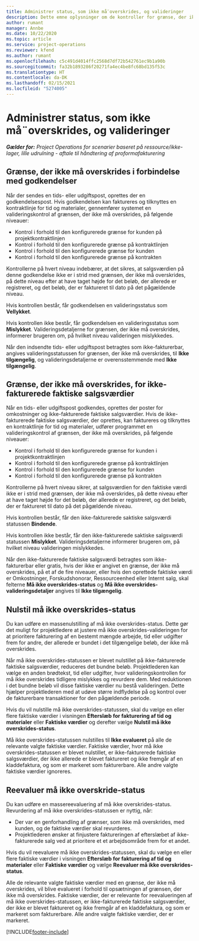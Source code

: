 ```yaml
---
title: Administrer status, som ikke må¨overskrides, og valideringer
description: Dette emne oplysninger om de kontroller for grænse, der ikke må overskrides, som udføres i Project Operations.
author: rumant
manager: Annbe
ms.date: 10/22/2020
ms.topic: article
ms.service: project-operations
ms.reviewer: kfend
ms.author: rumant
ms.openlocfilehash: c5c491d4014ffc2568d7df72b542761ec9b1a90b
ms.sourcegitcommit: fa32b1893286f20271fa4ec4be8fc68bd135f53c
ms.translationtype: HT
ms.contentlocale: da-DK
ms.lasthandoff: 02/15/2021
ms.locfileid: "5274005"
---
```

# <a name="manage-not-to-exceed-status-and-validations"></a>Administrer status, som ikke må¨overskrides, og valideringer 

_**Gælder for:** Project Operations for scenarier baseret på ressource/ikke-lager, lille udrulning - aftale til håndtering af proformafakturering_

## <a name="not-to-exceed-on-approvals"></a>Grænse, der ikke må overskrides i forbindelse med godkendelser

Når der sendes en tids- eller udgiftspost, oprettes der en godkendelsespost. Hvis godkendelsen kan faktureres og tilknyttes en kontraktlinje for tid og materialer, gennemfører systemet en valideringskontrol af grænsen, der ikke må overskrides, på følgende niveauer:

  - Kontrol i forhold til den konfigurerede grænse for kunden på projektkontraktlinjen
  - Kontrol i forhold til den konfigurerede grænse på kontraktlinjen
  - Kontrol i forhold til den konfigurerede grænse for kunden
  - Kontrol i forhold til den konfigurerede grænse på kontrakten

Kontrollerne på hvert niveau indebærer, at det sikres, at salgsværdien på denne godkendelse ikke er i strid med grænsen, der ikke må overskrides, på dette niveau efter at have taget højde for det beløb, der allerede er registreret, og det beløb, der er faktureret til dato på det pågældende niveau.

Hvis kontrollen består, får godkendelsen en valideringsstatus som **Vellykket**.

Hvis kontrollen ikke består, får godkendelsen en valideringsstatus som **Mislykket**. Valideringsdetaljerne for grænsen, der ikke må overskrides, informerer brugeren om, på hvilket niveau valideringen mislykkedes.

Når den indsendte tids- eller udgiftspost betragtes som ikke-fakturerbar, angives valideringsstatussen for grænsen, der ikke må overskrides, til **Ikke tilgængelig**, og valideringsdetaljerne er overensstemmende med **Ikke tilgængelig**.

## <a name="not-to-exceed-on-unbilled-sales-actuals"></a>Grænse, der ikke må overskrides, for ikke-fakturerede faktiske salgsværdier

Når en tids- eller udgiftspost godkendes, oprettes der poster for omkostninger og ikke-fakturerede faktiske salgsværdier. Hvis de ikke-fakturerede faktiske salgsværdier, der oprettes, kan faktureres og tilknyttes en kontraktlinje for tid og materialer, udfører programmet en valideringskontrol af grænsen, der ikke må overskrides, på følgende niveauer:

  - Kontrol i forhold til den konfigurerede grænse for kunden i projektkontraktlinjen
  - Kontrol i forhold til den konfigurerede grænse på kontraktlinjen
  - Kontrol i forhold til den konfigurerede grænse for kunden
  - Kontrol i forhold til den konfigurerede grænse på kontrakten

Kontrollerne på hvert niveau sikrer, at salgsværdien for den faktiske værdi ikke er i strid med grænsen, der ikke må overskrides, på dette niveau efter at have taget højde for det beløb, der allerede er registreret, og det beløb, der er faktureret til dato på det pågældende niveau.

Hvis kontrollen består, får den ikke-fakturerede saktiske salgsværdi statussen **Bindende**.

Hvis kontrollen ikke består, får den ikke-fakturerede saktiske salgsværdi statussen **Mislykket**. Valideringsdetaljerne informerer brugeren om, på hvilket niveau valideringen mislykkedes.

Når den ikke-fakturerede faktiske salgsværdi betragtes som ikke-fakturerbar eller gratis, hvis der ikke er angivet en grænse, der ikke må overskrides, på et af de fire niveauer, eller hvis den oprettede faktiske værdi er Omkostninger, Forskudshonorar, Ressourceenhed eller Internt salg, skal felterne **Må ikke overskrides-status** og **Må ikke overskrides-valideringsdetaljer** angives til **Ikke tilgængelig**.

## <a name="reset-the-not-to-exceed-status"></a>Nulstil må ikke overskrides-status

Du kan udføre en massenulstilling af må ikke overskrides-status. Dette gør det muligt for projektledere at justere må ikke overskrides-valideringen for at prioritere fakturering af en bestemt mængde arbejde, tid eller udgifter frem for andre, der allerede er bundet i det tilgængelige beløb, der ikke må overskrides.

Når må ikke overskrides-statussen er blevet nulstillet på ikke-fakturerede faktiske salgsværdier, reduceres det bundne beløb. Projektlederen kan vælge en anden brødtekst, tid eller udgifter, hvor valideringskontrollen for må ikke overskrides tidligere mislykkes og revurdere dem. Med reduktionen i det bundne beløb vil disse faktiske værdier nu bestå valideringen. Dette hjælper projektlederen med at udøve større indflydelse på og kontrol over de fakturerbare transaktioner for den pågældende periode.

Hvis du vil nulstille må ikke overskrides-statussen, skal du vælge en eller flere faktiske værdier i visningen **Efterslæb for fakturering af tid og materialer** eller **Faktiske værdier** og derefter vælge **Nulstil må ikke overskrides-status**.

Må ikke overskrides-statussen nulstilles til **Ikke evalueret** på alle de relevante valgte faktiske værdier. Faktiske værdier, hvor må ikke overskrides-statussen er blevet nulstillet, er ikke-fakturerede faktiske salgsværdier, der ikke allerede er blevet faktureret og ikke fremgår af en kladdefaktura, og som er markeret som fakturerbare. Alle andre valgte faktiske værdier ignoreres.

## <a name="reevaluate-not-to-exceed-status"></a>Reevaluer må ikke overskride-status

Du kan udføre en massereevaluering af må ikke overskrides-status. Revurdering af må ikke overskrides-statussen er nyttig, når:

  - Der var en genforhandling af grænser, som ikke må overskrides, med kunden, og de faktiske værdier skal revurderes.
  - Projektlederen ønsker at finjustere faktureringen af efterslæbet af ikke-fakturerede salg ved at prioritere et et arbejdsområde frem for et andet.

Hvis du vil reevaluere må ikke overskrides-statussen, skal du vælge en eller flere faktiske værdier i visningen **Efterslæb for fakturering af tid og materialer** eller **Faktiske værdier** og vælge **Reevaluer må ikke overskrides-status**.

Alle de relevante valgte faktiske værdier med en grænse, der ikke må overskrides, vil blive evalueret i forhold til opsætningen af grænsen, der ikke må overskrides. Faktiske værdier, der er relevante for reevalueringen af må ikke overskrides-statussen, er ikke-fakturerede faktiske salgsværdier, der ikke er blevet faktureret og ikke fremgår af en kladdefaktura, og som er markeret som fakturerbare. Alle andre valgte faktiske værdier, der er markeret.


[!INCLUDE[footer-include](../../includes/footer-banner.md)]
